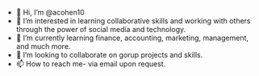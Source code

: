 - 👋 Hi, I’m @acohen10
- 👀 I’m interested in learning collaborative skills and working with others through the power of social media and technology. 
- 🌱 I’m currently learning finance, accounting, marketing, management, and much more. 
- 💞️ I’m looking to collaborate on gorup projects and skills. 
- 📫 How to reach me- via email upon request. 

